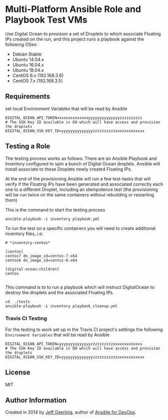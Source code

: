 
# Multi-Platform Ansible Role and Playbook Test VMs

Use Digital Ocean to provision a set of Droplets to which associate Floating IPs created on the run, and this project runs a playbook against the following OSes:

  - Debian Stable
  - Ubuntu 14.04.x
  - Ubuntu 16.04.x
  - Ubuntu 18.04.x
  - CentOS 6.x (192.168.3.6)
  - CentOS 7.x (192.168.3.5)

## Requirements

set local Environment Variables that will be read by Ansible
```
DIGITAL_OCEAN_API_TOKEN=xxxxxxxxxxxxxyyyyyyyyyyyyyyzzzzzzzzzz
# The SSH Key ID available in DO which will have access and provision the droplets
DIGITAL_OCEAN_SSH_KEY_ID=yyyyyyyyyyyyyyzzzzzzzzzzxxxxxxxxxxxxx
```

## Testing a Role
The testing process works as follows:
There are an Ansible Playbook and Inventory configured to spin a bunch of Digital Ocean droplets.
Ansible will install associate to these Droplets newly created Floating IPs.

At the end of the provisioning Ansible will run a few test-tasks that will verify if the Floating IPs have been generated and associated correctly each one to a different Droplet, including an idempotence test (the provisioning will be run twice on the same containers without rebuilding or restarting them)

This is the command to start the testing process

```
ansible-playbook -i inventory playbook.yml
```

To run the test on a specific containers you will need to create additional inventory files, i.e:


```
# *inventory-centos*

[centos]
centos7 do_image_id=centos-7-x64
centos6 do_image_id=centos-6-x64

[digital-ocean:children]
centos


```

This command is to to run a playbook which will instruct DigitalOcean to destroy the droplets and the associated Floating IPs.
```
cd  ./tests
ansible-playbook -i inventory playbook_cleanup.yml

```

### Travis CI Testing
For the testing to work set up in the Travis CI project's settings the following `Environment Variables` that will be read by Ansible

```
DIGITAL_OCEAN_API_TOKEN=yyyyyyyyyyyyyyzzzzzzzzzzxxxxxxxxxxxxx
# The SSH Key ID available in DO which will have access and provision the droplets
DIGITAL_OCEAN_SSH_KEY_ID=yyyyyyyyyyyyyyzzzzzzzzzzxxxxxxxxxxxxx
```

## License

MIT

## Author Information

Created in 2014 by [Jeff Geerling](http://jeffgeerling.com/), author of [Ansible for DevOps](http://ansiblefordevops.com/).
